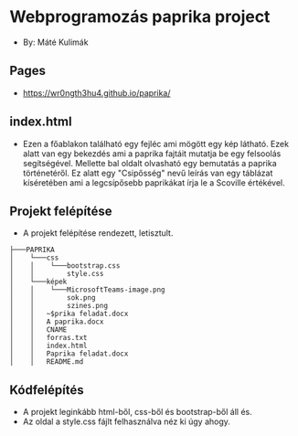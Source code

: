 # Webprogramozás paprika project
- By: Máté Kulimák

## Pages
- https://wr0ngth3hu4.github.io/paprika/

## index.html
- Ezen a főablakon található egy fejléc ami mögött egy kép látható. Ezek alatt van egy bekezdés ami a paprika fajtáit mutatja be egy felsoolás segítségével. Mellette bal oldalt olvasható egy bemutatás a paprika történetéről. Ez alatt egy "Csipősség" nevű leírás van egy táblázat kíséretében ami a legcsípősebb paprikákat írja le a Scoville értékével.

## Projekt felépítése
- A projekt felépítése rendezett, letisztult.
```
├───PAPRIKA
│    └───css
│    │    └───bootstrap.css
│    │        style.css
│    └───képek
│    │    └───MicrosoftTeams-image.png
│    │        sok.png
│    │        szines.png
│    │   ~$prika feladat.docx 
│    │   A paprika.docx
│    │   CNAME
│    │   forras.txt
│    │   index.html
│    │   Paprika feladat.docx
│    │   README.md
```
## Kódfelépítés
- A projekt leginkább html-ből, css-ből és bootstrap-ből áll és.
- Az oldal a style.css fájlt felhasználva néz ki úgy ahogy.
